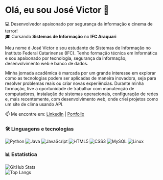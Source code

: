 # Olá, eu sou José Victor 👋

💻 Desenvolvedor apaixonado por segurança da informação e cinema de terror!  
🎓 Cursando **Sistemas de Informação** no **IFC Araquari**  

Meu nome é José Victor e sou estudante de Sistemas de Informação no Instituto Federal Catarinense (IFC). Tenho formação técnica em Informática e sou apaixonado por tecnologia, segurança da informação, desenvolvimento web e banco de dados.

Minha jornada acadêmica é marcada por um grande interesse em explorar como as tecnologias podem ser aplicadas de maneira inovadora, seja para resolver problemas reais ou criar novas experiências. Durante minha formação, tive a oportunidade de trabalhar com manutenção de computadores, instalação de sistemas operacionais, configuração de redes e, mais recentemente, com desenvolvimento web, onde criei projetos como um site de clima usando API.

📫 Me encontre em: [LinkedIn](www.linkedin.com/in/josé-victor-50371b230) | [Portfolio](https://victtows.github.io/MeuPortfolio.github.io/)

### 🛠️ Linguagens e tecnologias
![Python](https://img.shields.io/badge/Python-3776AB?style=for-the-badge&logo=python&logoColor=white)
![Java](https://img.shields.io/badge/Java-ED8B00?style=for-the-badge&logo=java&logoColor=white)
![JavaScript](https://img.shields.io/badge/JavaScript-F7DF1E?style=for-the-badge&logo=javascript&logoColor=black)
![HTML5](https://img.shields.io/badge/HTML5-E34F26?style=for-the-badge&logo=html5&logoColor=white)
![CSS3](https://img.shields.io/badge/CSS3-1572B6?style=for-the-badge&logo=css3&logoColor=white)
![MySQL](https://img.shields.io/badge/MySQL-4479A1?style=for-the-badge&logo=mysql&logoColor=white)
![Linux](https://img.shields.io/badge/Linux-FCC624?style=for-the-badge&logo=linux&logoColor=black)


### 📊 Estatística
![GitHub Stats](https://github-readme-stats.vercel.app/api?username=victtows&show_icons=true&theme=tokyonight&hide_rank=true&card_width=500)  
![Top Langs](https://github-readme-stats.vercel.app/api/top-langs/?username=victtows&layout=compact&theme=radical)

